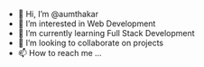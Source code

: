 - 👋 Hi, I’m @aumthakar
- 👀 I’m interested in Web Development
- 🌱 I’m currently learning Full Stack Development
- 💞️ I’m looking to collaborate on projects
- 📫 How to reach me ...

<!---
aumthakar/aumthakar is a ✨ special ✨ repository because its `README.md` (this file) appears on your GitHub profile.
You can click the Preview link to take a look at your changes.
--->
